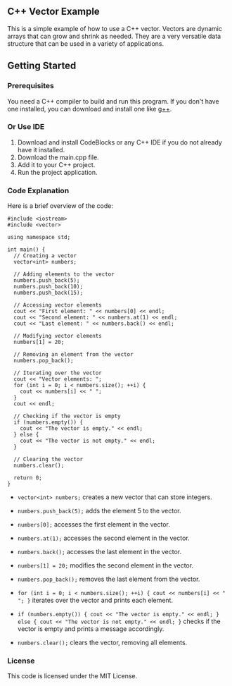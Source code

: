 ## C++ Vector Example

This is a simple example of how to use a C++ vector. Vectors are dynamic arrays that can grow and shrink as needed. They are a very versatile data structure that can be used in a variety of applications.

## Getting Started
### Prerequisites

You need a C++ compiler to build and run this program. If you don't have one installed, you can download and install one like [g++](https://gcc.gnu.org/).

### Or Use IDE
1. Download and install CodeBlocks or any C++ IDE if you do not already have it installed.
2. Download the main.cpp file.
3. Add it to your C++ project.
4. Run the project application.


### Code Explanation
Here is a brief overview of the code:

`````
#include <iostream>
#include <vector>

using namespace std;

int main() {
  // Creating a vector
  vector<int> numbers;

  // Adding elements to the vector
  numbers.push_back(5);
  numbers.push_back(10);
  numbers.push_back(15);

  // Accessing vector elements
  cout << "First element: " << numbers[0] << endl;
  cout << "Second element: " << numbers.at(1) << endl;
  cout << "Last element: " << numbers.back() << endl;

  // Modifying vector elements
  numbers[1] = 20;

  // Removing an element from the vector
  numbers.pop_back();

  // Iterating over the vector
  cout << "Vector elements: ";
  for (int i = 0; i < numbers.size(); ++i) {
    cout << numbers[i] << " ";
  }
  cout << endl;

  // Checking if the vector is empty
  if (numbers.empty()) {
    cout << "The vector is empty." << endl;
  } else {
    cout << "The vector is not empty." << endl;
  }

  // Clearing the vector
  numbers.clear();

  return 0;
}
`````

* `vector<int> numbers;` creates a new vector that can store integers.

* `numbers.push_back(5);` adds the element 5 to the vector.

* `numbers[0];` accesses the first element in the vector.

* `numbers.at(1);` accesses the second element in the vector.

* `numbers.back();` accesses the last element in the vector.

* `numbers[1] = 20;` modifies the second element in the vector.

* `numbers.pop_back();` removes the last element from the vector.

* `for (int i = 0; i < numbers.size(); ++i) { cout << numbers[i] << " "; }` iterates over the vector and prints each element.

* `if (numbers.empty()) { cout << "The vector is empty." << endl; } else { cout << "The vector is not empty." << endl; }` checks if the vector is empty and prints a message accordingly.

* `numbers.clear();` clears the vector, removing all elements.

### License
This code is licensed under the MIT License.


